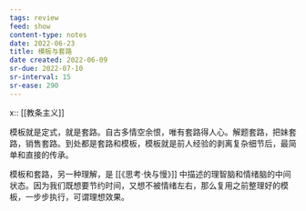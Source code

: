 ```yaml
---
tags: review
feed: show
content-type: notes
date: 2022-06-23
title: 模板与套路
date created: 2022-06-09
sr-due: 2022-07-10
sr-interval: 15
sr-ease: 290
---
```


x:: [[教条主义]]

模板就是定式，就是套路。自古多情空余恨，唯有套路得人心。解题套路，把妹套路，销售套路。到处都是套路和模板，模板就是前人经验的剥离复杂细节后，最简单和直接的传承。

模板和套路，另一种理解，是 [[《思考·快与慢》]] 中描述的理智脑和情绪脑的中间状态。因为我们既想要节约时间，又想不被情绪左右，那么复用之前整理好的模板，一步步执行，可谓理想效果。
